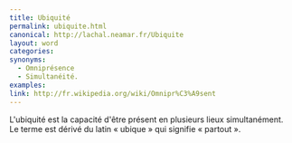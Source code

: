 ```yaml
---
title: Ubiquité
permalink: ubiquite.html
canonical: http://lachal.neamar.fr/Ubiquite
layout: word
categories:
synonyms:
  - Omniprésence
  - Simultanéité.
examples:
link: http://fr.wikipedia.org/wiki/Omnipr%C3%A9sent
---
```


L'ubiquité est la capacité d'être présent en plusieurs lieux simultanément. Le terme est dérivé du latin « ubique » qui signifie « partout ».

